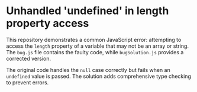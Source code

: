 # Unhandled 'undefined' in length property access

This repository demonstrates a common JavaScript error: attempting to access the `length` property of a variable that may not be an array or string.  The `bug.js` file contains the faulty code, while `bugSolution.js` provides a corrected version.

The original code handles the `null` case correctly but fails when an `undefined` value is passed. The solution adds comprehensive type checking to prevent errors.